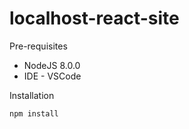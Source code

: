 # localhost-react-site

Pre-requisites
* NodeJS 8.0.0
* IDE - VSCode

Installation
```
npm install
```